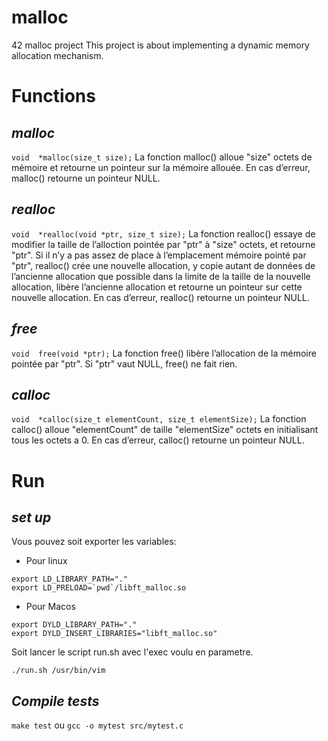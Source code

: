 # malloc
42 malloc project
This project is about implementing a dynamic memory allocation mechanism.


# Functions

*malloc*
--
``
void  *malloc(size_t size);
``
La fonction malloc() alloue "size" octets de mémoire et retourne un pointeur sur la mémoire allouée.
En cas d’erreur, malloc() retourne un pointeur NULL.

*realloc*
--
``
void  *realloc(void *ptr, size_t size);
``
La fonction realloc() essaye de modifier la taille de l’alloction pointée par "ptr" à "size" octets, et retourne "ptr". Si il n’y a pas assez de place à l’emplacement mémoire pointé par "ptr", realloc() crée une nouvelle allocation, y copie autant de données de l’ancienne allocation que possible dans la limite de la taille de la nouvelle allocation, libère l’ancienne allocation et retourne un pointeur sur cette nouvelle allocation.
En cas d’erreur, realloc() retourne un pointeur NULL.

*free*
--
``
void  free(void *ptr);
``
La fonction free() libère l’allocation de la mémoire pointée par "ptr". Si "ptr" vaut NULL, free() ne fait rien.

*calloc*
--
``
void  *calloc(size_t elementCount, size_t elementSize);
``
La fonction calloc() alloue "elementCount" de taille "elementSize" octets en initialisant tous les octets a 0.
En cas d’erreur, calloc() retourne un pointeur NULL.

# Run

*set up*
--
Vous pouvez soit exporter les variables:
- Pour linux
```
export LD_LIBRARY_PATH="."
export LD_PRELOAD=`pwd`/libft_malloc.so
```
- Pour Macos
```
export DYLD_LIBRARY_PATH="."
export DYLD_INSERT_LIBRARIES="libft_malloc.so"
```
Soit lancer le script run.sh avec l'exec voulu en parametre.
```
./run.sh /usr/bin/vim
```

*Compile tests*
--
``make test`` ou ``gcc -o mytest src/mytest.c``